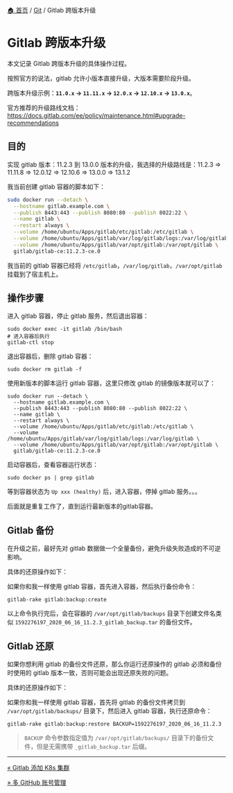 [🏠 首页](../_index.md) / [Git](_index.md) / Gitlab 跨版本升级

# Gitlab 跨版本升级

本文记录 Gitlab 跨版本升级的具体操作过程。

按照官方的说法，gitlab 允许小版本直接升级，大版本需要阶段升级。

跨版本升级示例：**`11.0.x` -> `11.11.x` -> `12.0.x` -> `12.10.x` -> `13.0.x`**。

官方推荐的升级路线文档：<https://docs.gitlab.com/ee/policy/maintenance.html#upgrade-recommendations>

## 目的

实现 gitlab 版本：11.2.3 到 13.0.0 版本的升级，我选择的升级路线是：11.2.3 => 11.11.8 => 12.0.12  => 12.10.6 => 13.0.0 => 13.1.2

我当前创建 gitlab 容器的脚本如下：

```bash
sudo docker run --detach \
  --hostname gitlab.example.com \
  --publish 8443:443 --publish 8080:80 --publish 8022:22 \
  --name gitlab \
  --restart always \
  --volume /home/ubuntu/Apps/gitlab/etc/gitlab:/etc/gitlab \
  --volume /home/ubuntu/Apps/gitlab/var/log/gitlab/logs:/var/log/gitlab \
  --volume /home/ubuntu/Apps/gitlab/var/opt/gitlab:/var/opt/gitlab \
  gitlab/gitlab-ce:11.2.3-ce.0
```

我当前的 gitlab 容器已经将 `/etc/gitlab`，`/var/log/gitlab`，`/var/opt/gitlab` 挂载到了宿主机上。

## 操作步骤

进入 gitlab 容器，停止 gitlab 服务，然后退出容器：

```shell
sudo docker exec -it gitlab /bin/bash
# 进入容器后执行
gitlab-ctl stop
```

退出容器后，删除 gitlab 容器：

```shell
sudo docker rm gitlab -f
```

使用新版本的脚本运行 gitlab 容器，这里只修改 gitlab 的镜像版本就可以了：

```shell
sudo docker run --detach \
  --hostname gitlab.example.com \
  --publish 8443:443 --publish 8080:80 --publish 8022:22 \
  --name gitlab \
  --restart always \
  --volume /home/ubuntu/Apps/gitlab/etc/gitlab:/etc/gitlab \
  --volume /home/ubuntu/Apps/gitlab/var/log/gitlab/logs:/var/log/gitlab \
  --volume /home/ubuntu/Apps/gitlab/var/opt/gitlab:/var/opt/gitlab \
  gitlab/gitlab-ce:11.2.3-ce.0
```

启动容器后，查看容器运行状态：

```shell
sudo docker ps | grep gitlab
```

等到容器状态为 `Up xxx (healthy)` 后，进入容器，停掉 gitlab 服务。。。

后面就是重复工作了，直到运行最新版本的gitlab容器。

## Gitlab 备份

在升级之前，最好先对 gitlab 数据做一个全量备份，避免升级失败造成的不可逆影响。

具体的还原操作如下：

如果你和我一样使用 gitlab 容器，首先进入容器，然后执行备份命令：

```shell
gitlab-rake gitlab:backup:create
```

以上命令执行完后，会在容器的 `/var/opt/gitlab/backups` 目录下创建文件名类似 `1592276197_2020_06_16_11.2.3_gitlab_backup.tar` 的备份文件。

## Gitlab 还原

如果你想利用 gitlab 的备份文件还原，那么你运行还原操作的 gitlab 必须和备份时使用的 gitlab 版本一致，否则可能会出现还原失败的问题。

具体的还原操作如下：

如果你和我一样使用 gitlab 容器，首先将 gitlab 的备份文件拷贝到 `/var/opt/gitlab/backups/` 目录下，然后进入 gitlab 容器，执行还原命令：

```shell
gitlab-rake gitlab:backup:restore BACKUP=1592276197_2020_06_16_11.2.3
```

> `BACKUP` 命令参数指定值为 `/var/opt/gitlab/backups/` 目录下的备份文件，但是无需携带 `_gitlab_backup.tar` 后缀。

---
[« Gitlab 添加 K8s 集群](gitlab-intergrate-k8s.md)

[» 多 GitHub 账号管理](multi-github-account-management.md)
